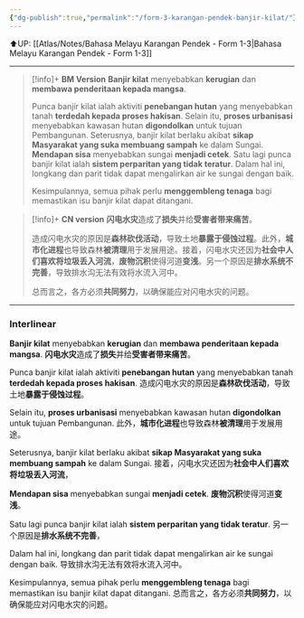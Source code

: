 ```yaml
---
{"dg-publish":true,"permalink":"/form-3-karangan-pendek-banjir-kilat/"}
---
```


⬆️UP: [[Atlas/Notes/Bahasa Melayu Karangan Pendek - Form 1-3\|Bahasa Melayu Karangan Pendek - Form 1-3]]

---

> [!info]+ **BM Version**
> **Banjir kilat** menyebabkan **kerugian** dan **membawa penderitaan kepada mangsa**.
> 
> Punca banjir kilat ialah aktiviti **penebangan hutan** yang menyebabkan tanah **terdedah kepada proses hakisan**. Selain itu, **proses urbanisasi** menyebabkan kawasan hutan **digondolkan** untuk tujuan Pembangunan. Seterusnya, banjir kilat berlaku akibat **sikap Masyarakat yang suka membuang sampah** ke dalam Sungai. **Mendapan sisa** menyebabkan sungai **menjadi cetek**. Satu lagi punca banjir kilat ialah **sistem perparitan yang tidak teratur**. Dalam hal ini, longkang dan parit tidak dapat mengalirkan air ke sungai dengan baik.
> 
> Kesimpulannya, semua pihak perlu **menggembleng tenaga** bagi memastikan isu banjir kilat dapat ditangani.

> [!info]+ **CN version**
> **闪电水灾**造成了**损失**并给**受害者带来痛苦**。
> 
> 造成闪电水灾的原因是**森林砍伐活动**，导致土地**暴露于侵蚀过程**。此外，**城市化进程**也导致森林**被清理**用于发展用途。接着，闪电水灾还因为**社会中人们喜欢将垃圾丢入河流**，**废物沉积**使得河道**变浅**。另一个原因是**排水系统不完善**，导致排水沟无法有效将水流入河中。
> 
> 总而言之，各方必须**共同努力**，以确保能应对闪电水灾的问题。

---
### Interlinear

**Banjir kilat** menyebabkan **kerugian** dan **membawa penderitaan kepada mangsa**.
**闪电水灾**造成了**损失**并给**受害者带来痛苦**。

Punca banjir kilat ialah aktiviti **penebangan hutan** yang menyebabkan tanah **terdedah kepada proses hakisan**. 
造成闪电水灾的原因是**森林砍伐活动**，导致土地**暴露于侵蚀过程**。

Selain itu, **proses urbanisasi** menyebabkan kawasan hutan **digondolkan** untuk tujuan Pembangunan. 
此外，**城市化进程**也导致森林**被清理**用于发展用途。

Seterusnya, banjir kilat berlaku akibat **sikap Masyarakat yang suka membuang sampah** ke dalam Sungai. 
接着，闪电水灾还因为**社会中人们喜欢将垃圾丢入河流**，

**Mendapan sisa** menyebabkan sungai **menjadi cetek**. 
**废物沉积**使得河道**变浅**。

Satu lagi punca banjir kilat ialah **sistem perparitan yang tidak teratur**. 
另一个原因是**排水系统不完善**，

Dalam hal ini, longkang dan parit tidak dapat mengalirkan air ke sungai dengan baik.
导致排水沟无法有效将水流入河中。

Kesimpulannya, semua pihak perlu **menggembleng tenaga** bagi memastikan isu banjir kilat dapat ditangani.
总而言之，各方必须**共同努力**，以确保能应对闪电水灾的问题。


